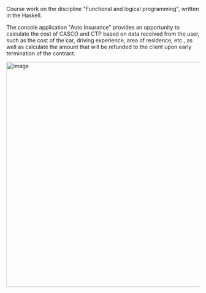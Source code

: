 Course work on the discipline "Functional and logical programming", written in the Haskell. 

The console application "Auto Insurance" provides an opportunity to calculate the cost of CASCO and CTP based on data received from the user, such as the cost of the car, driving experience, area of residence, etc., as well as calculate the amount that will be refunded to the client upon early termination of the contract.

<img width="586" alt="image" src="https://github.com/user-attachments/assets/9230df8b-4275-4945-bdda-3d356ab0ca77">

